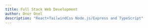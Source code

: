 ```yaml
---
title: Full Stack Web Development
author: Onur Onel
description: "React+TailwindCss Node.js/Express and TypeScript"
---
```


